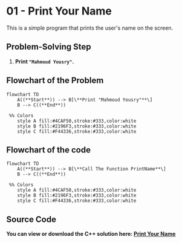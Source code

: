 # 01 - Print Your Name

This is a simple program that prints the user's name on the screen.

## Problem-Solving Step

1. **Print `"Mahmoud Yousry"`.**

## Flowchart of the Problem

```mermaid
flowchart TD
    A((**Start**)) --> B[\**Print "Mahmoud Yousry"**\]
    B --> C((**End**))

 %% Colors
    style A fill:#4CAF50,stroke:#333,color:white
    style B fill:#2196F3,stroke:#333,color:white
    style C fill:#F44336,stroke:#333,color:white

```

## Flowchart of the code

```mermaid
flowchart TD
    A((**Start**)) --> B[\**Call The Function PrintName**\]
    B --> C((**End**))

 %% Colors
    style A fill:#4CAF50,stroke:#333,color:white
    style B fill:#2196F3,stroke:#333,color:white
    style C fill:#F44336,stroke:#333,color:white
```

## Source Code

**You can view or download the C++ solution here: [Print Your Name](print-your-name.cpp)**

